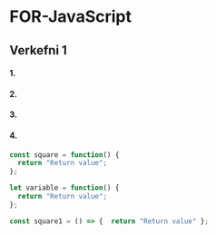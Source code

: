 # FOR-JavaScript
## Verkefni 1
#### 1. 

#### 2.

#### 3.

#### 4.
```javascript
const square = function() {
  return "Return value";
};
```
```javascript
let variable = function() {
  return "Return value";
};
```
```javascript
const square1 = () => {  return "Return value" };
```
